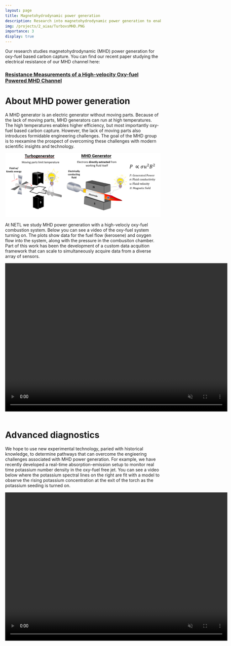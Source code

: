 ```yaml
---
layout: page
title: Magnetohydrodynamic power generation
description: Research into magnetohydrodynamic power generation to enable oxy-fuel carbon capture
img: /projects/2_aiaa/TurbovsMHD.PNG
importance: 3
display: true
---
```


Our research studies magnetohydrodynamic (MHD) power generation for oxy-fuel based carbon capture.  You can find our recent paper studying the electrical resistance of our MHD channel here:
### [Resistance Measurements of a High-velocity Oxy-fuel Powered MHD Channel](https://arc.aiaa.org/doi/10.2514/6.2020-3656)


# About MHD power generation

A MHD generator is an electric generator without moving parts. Because of the
lack of moving parts, MHD generators can run at high temperatures. The high
temperatures enables higher efficiency, but most importantly oxy-fuel based
carbon capture. However, the lack of moving parts also introduces formidable
engineering challenges. The goal of the MHD group is to reexamine the prospect
of overcoming these challenges with modern scientific insights and technology. 


<img src="TurbovsMHD.PNG" style="width:1000px;"/>

<!-- ![](TurbovsMHD.PNG =250x)   -->


At NETL we study MHD power generation with a high-velociy oxy-fuel combustion system. Below you can see a video of the oxy-fuel system turning on. The plots show data for the fuel flow (kerosene) and oxygen flow into the system, along with the pressure in the combusiton chamber. Part of this work has been the development of a custom data acquition framework that can scale to simultaneously acquire data from a diverse array of sensors. 

<video width="720" height="480" controls autoplay muted loop>
  <source src="TorchOn_embed.mp4" type="video/mp4">
    Your browser does not support the video tag.
</video> 
<br/><br/>



# Advanced diagnostics     


We hope to use new experimental technology, paried with historical knowledge, to determine pathways that can overcome the engieering challenges associated with MHD power generation. For example, we have recently developed a real-time absorption-emission setup to monitor real time potassium number density in the oxy-fuel free jet. You can see a video below where the potassium spectral lines on the right are fit with a model to observe the rising potassium concentration at the exit of the torch as the potassium seeding is turned on. 




<video width="720" height="480" controls autoplay muted loop>
  <source src="Seedon_embed.mp4" type="video/mp4">
    Your browser does not support the video tag.
</video> 





